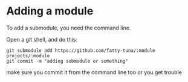 # Adding a module
To add a submodule, you need the command line.

Open a git shell, and do this:

```
git submodule add https://github.com/fatty-tuna/:module projects/:module
git commit -m "adding submodule or something"
```

make sure you commit it from the command line too or you get trouble
